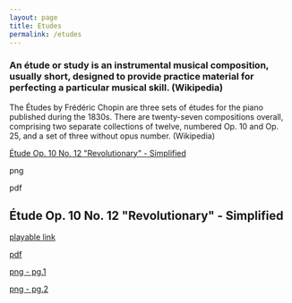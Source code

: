 ```yaml
---
layout: page
title: Etudes
permalink: /etudes
---
```


<h3>An étude or study is an instrumental musical composition, usually short, designed to provide practice material for perfecting a particular musical skill. (Wikipedia)</h3>
<p>The Études by Frédéric Chopin are three sets of études for the piano published during the 1830s. There are twenty-seven compositions overall, comprising two separate collections of twelve, numbered Op. 10 and Op. 25, and a set of three without opus number. (Wikipedia)</p>

<div></div>
<p><a class="rainbow-underline" href="https://www.noteflight.com/music/titles/4ed81cb3-1bd0-4eb9-b491-58e6130d548f/etude-op-10-no-12-revolutionary-simplified" target="_blank">Étude Op. 10 No. 12 "Revolutionary" - Simplified</a></p>
<p>png</p>
<p>pdf</p>

<h2>Étude Op. 10 No. 12 "Revolutionary" - Simplified</h2>
<div class="experience-wrapper">
   <div class="experience-row">
      <div class="icon-wrapper"><i class="fa-solid fa-briefcase"></i></div> 
      <p><a class="rainbow-underline" href="https://www.noteflight.com/music/titles/4ed81cb3-1bd0-4eb9-b491-58e6130d548f/etude-op-10-no-12-revolutionary-simplified" target="_blank">playable link</a></p>
   </div>
   <div class="experience-row">
      <div class="icon-wrapper"><i class="fa-solid fa-location-pin"></i></div>
      <p><a class="rainbow-text" href="./assets/Étude Op. 10 No. 12 _Revolutionary_ - Simplified.pdf" download>pdf</a></p>
   </div>
   <div class="experience-row">
      <div class="icon-wrapper"><i class="fa-regular fa-calendar-days"></i></div>
      <p><a class="rainbow-underline" href="./assets/1695497268559-1e7abf0b-b003-45a1-8f9c-0d6bb3ce74a6_1.jpg" target="_blank">png - pg.1</a></p>
      <p><a class="rainbow-underline" href="./assets/1695497268559-1e7abf0b-b003-45a1-8f9c-0d6bb3ce74a6_2.jpg" target="_blank">png - pg.2</a></p>
   </div>
</div>
